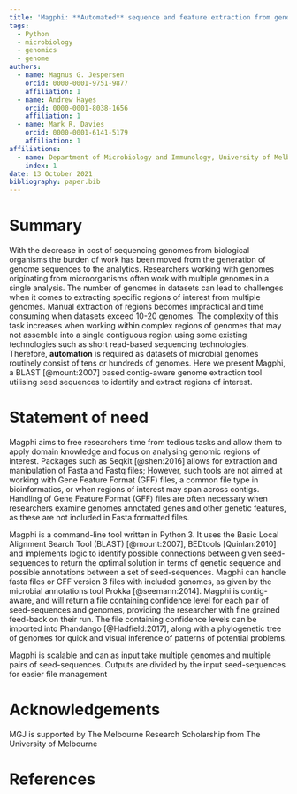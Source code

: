 ```yaml
---
title: 'Magphi: **Automated** sequence and feature extraction from genomes using seed sequences'
tags:  
  - Python
  - microbiology
  - genomics
  - genome
authors:
  - name: Magnus G. Jespersen 
    orcid: 0000-0001-9751-9877
    affiliation: 1
  - name: Andrew Hayes
    orcid: 0000-0001-8038-1656
    affiliation: 1
  - name: Mark R. Davies
    orcid: 0000-0001-6141-5179
    affiliation: 1
affiliations:
  - name: Department of Microbiology and Immunology, University of Melbourne at the Peter Doherty Institute for Infection and Immunity, Melbourne, VIC, Australia
    index: 1
date: 13 October 2021  
bibliography: paper.bib
---
```


# Summary
With the decrease in cost of sequencing genomes from biological organisms the burden of work has been moved from the generation of genome sequences to the analytics. Researchers working with genomes originating from microorganisms often work with multiple genomes in a single analysis. The number of genomes in datasets can lead to challenges when it comes to extracting specific regions of interest from multiple genomes. Manual extraction of regions becomes impractical and time consuming when datasets exceed 10-20 genomes. The complexity of this task increases when working within complex regions of genomes that may not assemble into a single contiguous region using some existing technologies such as short read-based sequencing technologies. Therefore, **automation** is required as datasets of microbial genomes routinely consist of tens or hundreds of genomes. Here we present Magphi, a BLAST [@mount:2007] based  contig-aware genome extraction tool utilising seed sequences to identify and extract regions of interest.

# Statement of need
Magphi aims to free researchers time from tedious tasks and allow them to apply domain knowledge and focus on analysing genomic regions of interest. Packages such as Seqkit [@shen:2016] allows for extraction and manipulation of Fasta and Fastq files; However, such tools are not aimed at working with Gene Feature Format (GFF) files, a common file type in bioinformatics, or when regions of interest may span across contigs. Handling of Gene Feature Format (GFF) files are often necessary when researchers examine genomes annotated genes and other genetic features, as these are not included in Fasta formatted files.  

Magphi is a command-line tool written in Python 3. It uses the Basic Local Alignment Search Tool (BLAST) [@mount:2007], BEDtools [Quinlan:2010] and implements logic to identify possible connections between given seed-sequences to return the optimal solution in terms of genetic sequence and possible annotations between a set of seed-sequences. Magphi can handle fasta files or GFF version 3 files with included genomes, as given by the microbial annotations tool Prokka [@seemann:2014]. Magphi is contig-aware, and will return a file containing confidence level for each pair of seed-sequences and genomes, providing the researcher with fine grained feed-back on their run. The file containing confidence levels can be imported into Phandango [@Hadfield:2017], along with a phylogenetic tree of genomes for quick and visual inference of patterns of potential problems.

Magphi is scalable and can as input take multiple genomes and multiple pairs of seed-sequences. Outputs are divided by the input seed-sequences for easier file management

# Acknowledgements
MGJ is supported by The Melbourne Research Scholarship from The University of Melbourne

# References
